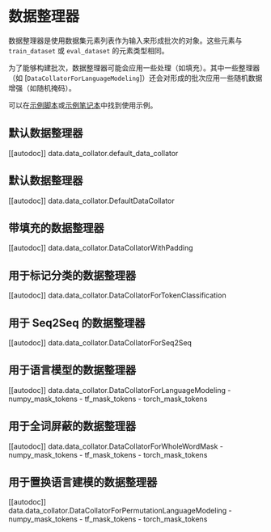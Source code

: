 <!--版权 2020 HuggingFace 团队。保留所有权利。

根据 Apache 许可证第 2.0 版（“许可证”）获得许可；除非符合许可证，否则不得使用此文件。您可以在以下地址获取许可证的副本：

http://www.apache.org/licenses/LICENSE-2.0

除非适用法律要求或书面同意，否则根据许可证分发的软件是基于“按原样”分发的，不附带任何明示或暗示的保证或条件。请参阅许可证以获取特定语言的权限和限制。

⚠️ 请注意，此文件是 Markdown 格式，但包含了我们的文档生成器（类似于 MDX）的特定语法，可能在您的 Markdown 查看器中无法正确呈现。

-->

# 数据整理器

数据整理器是使用数据集元素列表作为输入来形成批次的对象。这些元素与 `train_dataset` 或 `eval_dataset` 的元素类型相同。

为了能够构建批次，数据整理器可能会应用一些处理（如填充）。其中一些整理器（如 [`DataCollatorForLanguageModeling`]）还会对形成的批次应用一些随机数据增强（如随机掩码）。

可以在[示例脚本](../examples)或[示例笔记本](../notebooks)中找到使用示例。


## 默认数据整理器

[[autodoc]] data.data_collator.default_data_collator

## 默认数据整理器

[[autodoc]] data.data_collator.DefaultDataCollator

## 带填充的数据整理器

[[autodoc]] data.data_collator.DataCollatorWithPadding

## 用于标记分类的数据整理器

[[autodoc]] data.data_collator.DataCollatorForTokenClassification

## 用于 Seq2Seq 的数据整理器

[[autodoc]] data.data_collator.DataCollatorForSeq2Seq

## 用于语言模型的数据整理器

[[autodoc]] data.data_collator.DataCollatorForLanguageModeling
    - numpy_mask_tokens
    - tf_mask_tokens
    - torch_mask_tokens

## 用于全词屏蔽的数据整理器

[[autodoc]] data.data_collator.DataCollatorForWholeWordMask
    - numpy_mask_tokens
    - tf_mask_tokens
    - torch_mask_tokens

## 用于置换语言建模的数据整理器

[[autodoc]] data.data_collator.DataCollatorForPermutationLanguageModeling
    - numpy_mask_tokens
    - tf_mask_tokens
    - torch_mask_tokens
